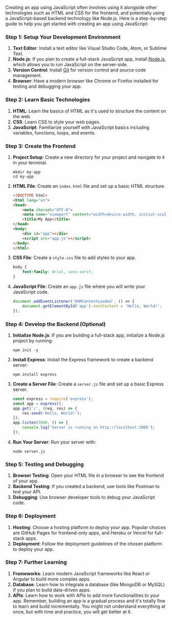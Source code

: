 Creating an app using JavaScript often involves using it alongside other technologies such as HTML and CSS for the frontend, and potentially using a JavaScript-based backend technology like Node.js. Here is a step-by-step guide to help you get started with creating an app using JavaScript:
### Step 1: Setup Your Development Environment
1. **Text Editor**: Install a text editor like Visual Studio Code, Atom, or Sublime Text.
2. **Node.js**: If you plan to create a full-stack JavaScript app, install [Node.js](https://nodejs.org/), which allows you to run JavaScript on the server-side.
3. **Version Control**: Install [Git](https://git-scm.com/) for version control and source code management.
4. **Browser**: Have a modern browser like Chrome or Firefox installed for testing and debugging your app.
### Step 2: Learn Basic Technologies
1. **HTML**: Learn the basics of HTML as it's used to structure the content on the web.
2. **CSS**: Learn CSS to style your web pages.
3. **JavaScript**: Familiarize yourself with JavaScript basics including variables, functions, loops, and events.
### Step 3: Create the Frontend
1. **Project Setup**: Create a new directory for your project and navigate to it in your terminal.
   
   ```
   mkdir my-app
   cd my-app
   ```
2. **HTML File**: Create an `index.html` file and set up a basic HTML structure.
   ```html
   <!DOCTYPE html>
   <html lang="en">
   <head>
       <meta charset="UTF-8">
       <meta name="viewport" content="width=device-width, initial-scale=1.0">
       <title>My App</title>
   </head>
   <body>
       <div id="app"></div>
       <script src="app.js"></script>
   </body>
   </html>
   ```
3. **CSS File**: Create a `style.css` file to add styles to your app.
   ```css
   body {
       font-family: Arial, sans-serif;
   }
   ```
4. **JavaScript File**: Create an `app.js` file where you will write your JavaScript code.
   ```javascript
   document.addEventListener('DOMContentLoaded', () => {
       document.getElementById('app').textContent = 'Hello, World!';
   });
   ```
### Step 4: Develop the Backend (Optional)
1. **Initialize Node.js**: If you are building a full-stack app, initialize a Node.js project by running:
   ```
   npm init -y
   ```
2. **Install Express**: Install the Express framework to create a backend server:
   ```
   npm install express
   ```
3. **Create a Server File**: Create a `server.js` file and set up a basic Express server.
   ```javascript
   const express = require('express');
   const app = express();
   app.get('/', (req, res) => {
       res.send('Hello, World!');
   });
   app.listen(3000, () => {
       console.log('Server is running on http://localhost:3000');
   });
   ```
4. **Run Your Server**: Run your server with:
   ```
   node server.js
   ```
### Step 5: Testing and Debugging
1. **Browser Testing**: Open your HTML file in a browser to see the frontend of your app.
2. **Backend Testing**: If you created a backend, use tools like Postman to test your API.
3. **Debugging**: Use browser developer tools to debug your JavaScript code.
### Step 6: Deployment
1. **Hosting**: Choose a hosting platform to deploy your app. Popular choices are GitHub Pages for frontend-only apps, and Heroku or Vercel for full-stack apps.
2. **Deployment**: Follow the deployment guidelines of the chosen platform to deploy your app.
### Step 7: Further Learning
1. **Frameworks**: Learn modern JavaScript frameworks like React or Angular to build more complex apps.
2. **Database**: Learn how to integrate a database (like MongoDB or MySQL) if you plan to build data-driven apps.
3. **APIs**: Learn how to work with APIs to add more functionalities to your app.
Remember, building an app is a gradual process and it's totally fine to learn and build incrementally. You might not understand everything at once, but with time and practice, you will get better at it.